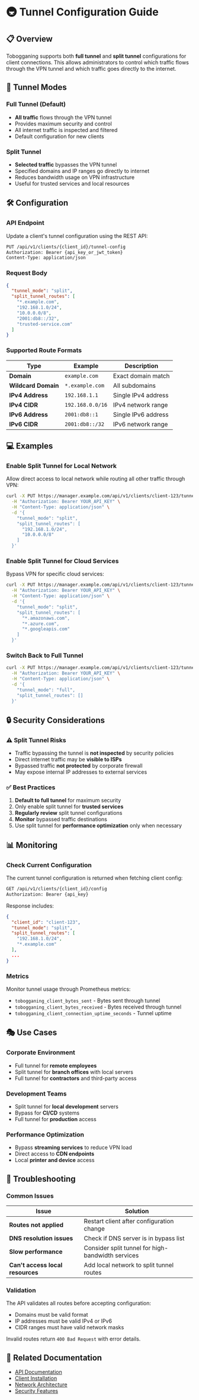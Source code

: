 # 🚇 Tunnel Configuration Guide

## 📋 Overview

Tobogganing supports both **full tunnel** and **split tunnel** configurations for client connections. This allows administrators to control which traffic flows through the VPN tunnel and which traffic goes directly to the internet.

## 🎯 Tunnel Modes

### Full Tunnel (Default)
- **All traffic** flows through the VPN tunnel
- Provides maximum security and control
- All internet traffic is inspected and filtered
- Default configuration for new clients

### Split Tunnel
- **Selected traffic** bypasses the VPN tunnel
- Specified domains and IP ranges go directly to internet
- Reduces bandwidth usage on VPN infrastructure
- Useful for trusted services and local resources

## 🛠️ Configuration

### API Endpoint

Update a client's tunnel configuration using the REST API:

```bash
PUT /api/v1/clients/{client_id}/tunnel-config
Authorization: Bearer {api_key_or_jwt_token}
Content-Type: application/json
```

### Request Body

```json
{
  "tunnel_mode": "split",
  "split_tunnel_routes": [
    "*.example.com",
    "192.168.1.0/24",
    "10.0.0.0/8",
    "2001:db8::/32",
    "trusted-service.com"
  ]
}
```

### Supported Route Formats

| Type | Example | Description |
|------|---------|-------------|
| **Domain** | `example.com` | Exact domain match |
| **Wildcard Domain** | `*.example.com` | All subdomains |
| **IPv4 Address** | `192.168.1.1` | Single IPv4 address |
| **IPv4 CIDR** | `192.168.0.0/16` | IPv4 network range |
| **IPv6 Address** | `2001:db8::1` | Single IPv6 address |
| **IPv6 CIDR** | `2001:db8::/32` | IPv6 network range |

## 💻 Examples

### Enable Split Tunnel for Local Network

Allow direct access to local network while routing all other traffic through VPN:

```bash
curl -X PUT https://manager.example.com/api/v1/clients/client-123/tunnel-config \
  -H "Authorization: Bearer YOUR_API_KEY" \
  -H "Content-Type: application/json" \
  -d '{
    "tunnel_mode": "split",
    "split_tunnel_routes": [
      "192.168.1.0/24",
      "10.0.0.0/8"
    ]
  }'
```

### Enable Split Tunnel for Cloud Services

Bypass VPN for specific cloud services:

```bash
curl -X PUT https://manager.example.com/api/v1/clients/client-123/tunnel-config \
  -H "Authorization: Bearer YOUR_API_KEY" \
  -H "Content-Type: application/json" \
  -d '{
    "tunnel_mode": "split",
    "split_tunnel_routes": [
      "*.amazonaws.com",
      "*.azure.com",
      "*.googleapis.com"
    ]
  }'
```

### Switch Back to Full Tunnel

```bash
curl -X PUT https://manager.example.com/api/v1/clients/client-123/tunnel-config \
  -H "Authorization: Bearer YOUR_API_KEY" \
  -H "Content-Type: application/json" \
  -d '{
    "tunnel_mode": "full",
    "split_tunnel_routes": []
  }'
```

## 🔒 Security Considerations

### ⚠️ Split Tunnel Risks
- Traffic bypassing the tunnel is **not inspected** by security policies
- Direct internet traffic may be **visible to ISPs**
- Bypassed traffic **not protected** by corporate firewall
- May expose internal IP addresses to external services

### ✅ Best Practices
1. **Default to full tunnel** for maximum security
2. Only enable split tunnel for **trusted services**
3. **Regularly review** split tunnel configurations
4. **Monitor** bypassed traffic destinations
5. Use split tunnel for **performance optimization** only when necessary

## 📊 Monitoring

### Check Current Configuration

The current tunnel configuration is returned when fetching client config:

```bash
GET /api/v1/clients/{client_id}/config
Authorization: Bearer {api_key}
```

Response includes:
```json
{
  "client_id": "client-123",
  "tunnel_mode": "split",
  "split_tunnel_routes": [
    "192.168.1.0/24",
    "*.example.com"
  ],
  ...
}
```

### Metrics

Monitor tunnel usage through Prometheus metrics:
- `tobogganing_client_bytes_sent` - Bytes sent through tunnel
- `tobogganing_client_bytes_received` - Bytes received through tunnel
- `tobogganing_client_connection_uptime_seconds` - Tunnel uptime

## 🎭 Use Cases

### Corporate Environment
- Full tunnel for **remote employees**
- Split tunnel for **branch offices** with local servers
- Full tunnel for **contractors** and third-party access

### Development Teams
- Split tunnel for **local development** servers
- Bypass for **CI/CD** systems
- Full tunnel for **production** access

### Performance Optimization
- Bypass **streaming services** to reduce VPN load
- Direct access to **CDN endpoints**
- Local **printer and device** access

## 🔧 Troubleshooting

### Common Issues

| Issue | Solution |
|-------|----------|
| **Routes not applied** | Restart client after configuration change |
| **DNS resolution issues** | Check if DNS server is in bypass list |
| **Slow performance** | Consider split tunnel for high-bandwidth services |
| **Can't access local resources** | Add local network to split tunnel routes |

### Validation

The API validates all routes before accepting configuration:
- Domains must be valid format
- IP addresses must be valid IPv4 or IPv6
- CIDR ranges must have valid network masks

Invalid routes return `400 Bad Request` with error details.

## 📝 Related Documentation

- [API Documentation](./API.md)
- [Client Installation](./CLIENT_INSTALLATION.md)
- [Network Architecture](./ARCHITECTURE.md)
- [Security Features](./FEATURES.md)